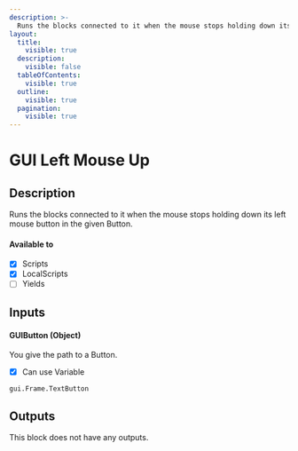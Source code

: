 ```yaml
---
description: >-
  Runs the blocks connected to it when the mouse stops holding down its left mouse button in the given Button.
layout:
  title:
    visible: true
  description:
    visible: false
  tableOfContents:
    visible: true
  outline:
    visible: true
  pagination:
    visible: true
---
```


# GUI Left Mouse Up

## Description

Runs the blocks connected to it when the mouse stops holding down its left mouse button in the given Button.

#### Available to

* [x] Scripts
* [x] LocalScripts
* [ ] Yields

## Inputs

#### GUIButton (Object)

You give the path to a Button.

* [x] Can use Variable

```
gui.Frame.TextButton
```

## Outputs

This block does not have any outputs.